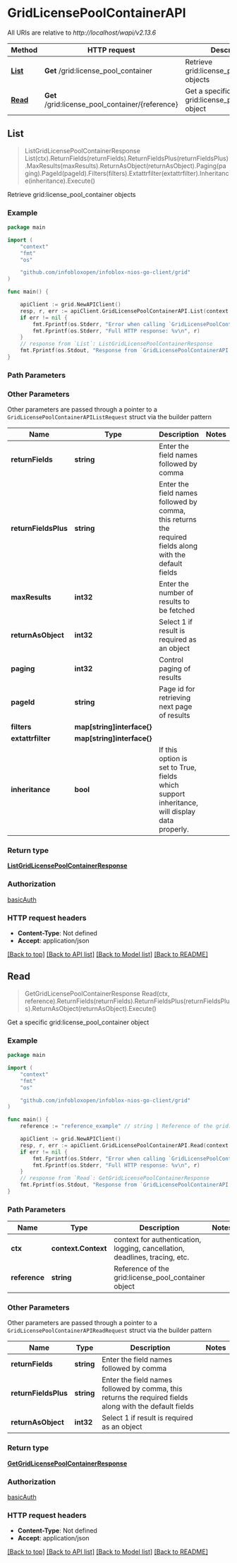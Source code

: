 # GridLicensePoolContainerAPI

All URIs are relative to *http://localhost/wapi/v2.13.6*

Method | HTTP request | Description
------------- | ------------- | -------------
[**List**](GridLicensePoolContainerAPI.md#List) | **Get** /grid:license_pool_container | Retrieve grid:license_pool_container objects
[**Read**](GridLicensePoolContainerAPI.md#Read) | **Get** /grid:license_pool_container/{reference} | Get a specific grid:license_pool_container object



## List

> ListGridLicensePoolContainerResponse List(ctx).ReturnFields(returnFields).ReturnFieldsPlus(returnFieldsPlus).MaxResults(maxResults).ReturnAsObject(returnAsObject).Paging(paging).PageId(pageId).Filters(filters).Extattrfilter(extattrfilter).Inheritance(inheritance).Execute()

Retrieve grid:license_pool_container objects



### Example

```go
package main

import (
	"context"
	"fmt"
	"os"

	"github.com/infobloxopen/infoblox-nios-go-client/grid"
)

func main() {

	apiClient := grid.NewAPIClient()
	resp, r, err := apiClient.GridLicensePoolContainerAPI.List(context.Background()).Execute()
	if err != nil {
		fmt.Fprintf(os.Stderr, "Error when calling `GridLicensePoolContainerAPI.List``: %v\n", err)
		fmt.Fprintf(os.Stderr, "Full HTTP response: %v\n", r)
	}
	// response from `List`: ListGridLicensePoolContainerResponse
	fmt.Fprintf(os.Stdout, "Response from `GridLicensePoolContainerAPI.List`: %v\n", resp)
}
```

### Path Parameters



### Other Parameters

Other parameters are passed through a pointer to a `GridLicensePoolContainerAPIListRequest` struct via the builder pattern


Name | Type | Description  | Notes
------------- | ------------- | ------------- | -------------
**returnFields** | **string** | Enter the field names followed by comma | 
**returnFieldsPlus** | **string** | Enter the field names followed by comma, this returns the required fields along with the default fields | 
**maxResults** | **int32** | Enter the number of results to be fetched | 
**returnAsObject** | **int32** | Select 1 if result is required as an object | 
**paging** | **int32** | Control paging of results | 
**pageId** | **string** | Page id for retrieving next page of results | 
**filters** | **map[string]interface{}** |  | 
**extattrfilter** | **map[string]interface{}** |  | 
**inheritance** | **bool** | If this option is set to True, fields which support inheritance, will display data properly. | 

### Return type

[**ListGridLicensePoolContainerResponse**](ListGridLicensePoolContainerResponse.md)

### Authorization

[basicAuth](../README.md#basicAuth)

### HTTP request headers

- **Content-Type**: Not defined
- **Accept**: application/json

[[Back to top]](#) [[Back to API list]](../README.md#documentation-for-api-endpoints)
[[Back to Model list]](../README.md#documentation-for-models)
[[Back to README]](../README.md)


## Read

> GetGridLicensePoolContainerResponse Read(ctx, reference).ReturnFields(returnFields).ReturnFieldsPlus(returnFieldsPlus).ReturnAsObject(returnAsObject).Execute()

Get a specific grid:license_pool_container object



### Example

```go
package main

import (
	"context"
	"fmt"
	"os"

	"github.com/infobloxopen/infoblox-nios-go-client/grid"
)

func main() {
	reference := "reference_example" // string | Reference of the grid:license_pool_container object

	apiClient := grid.NewAPIClient()
	resp, r, err := apiClient.GridLicensePoolContainerAPI.Read(context.Background(), reference).Execute()
	if err != nil {
		fmt.Fprintf(os.Stderr, "Error when calling `GridLicensePoolContainerAPI.Read``: %v\n", err)
		fmt.Fprintf(os.Stderr, "Full HTTP response: %v\n", r)
	}
	// response from `Read`: GetGridLicensePoolContainerResponse
	fmt.Fprintf(os.Stdout, "Response from `GridLicensePoolContainerAPI.Read`: %v\n", resp)
}
```

### Path Parameters


Name | Type | Description  | Notes
------------- | ------------- | ------------- | -------------
**ctx** | **context.Context** | context for authentication, logging, cancellation, deadlines, tracing, etc.
**reference** | **string** | Reference of the grid:license_pool_container object | 

### Other Parameters

Other parameters are passed through a pointer to a `GridLicensePoolContainerAPIReadRequest` struct via the builder pattern


Name | Type | Description  | Notes
------------- | ------------- | ------------- | -------------
**returnFields** | **string** | Enter the field names followed by comma | 
**returnFieldsPlus** | **string** | Enter the field names followed by comma, this returns the required fields along with the default fields | 
**returnAsObject** | **int32** | Select 1 if result is required as an object | 

### Return type

[**GetGridLicensePoolContainerResponse**](GetGridLicensePoolContainerResponse.md)

### Authorization

[basicAuth](../README.md#basicAuth)

### HTTP request headers

- **Content-Type**: Not defined
- **Accept**: application/json

[[Back to top]](#) [[Back to API list]](../README.md#documentation-for-api-endpoints)
[[Back to Model list]](../README.md#documentation-for-models)
[[Back to README]](../README.md)

